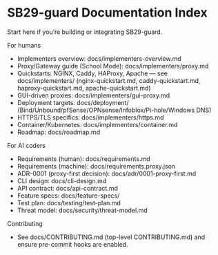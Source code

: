 # SB29-guard Documentation Index

Start here if you’re building or integrating SB29-guard.

For humans
- Implementers overview: docs/implementers-overview.md
- Proxy/Gateway guide (School Mode): docs/implementers/proxy.md
 - Quickstarts: NGINX, Caddy, HAProxy, Apache — see docs/implementers/ (nginx-quickstart.md, caddy-quickstart.md, haproxy-quickstart.md, apache-quickstart.md)
 - GUI-driven proxies: docs/implementers/gui-proxy.md
- Deployment targets: docs/deployment/ (Bind/Unbound/pfSense/OPNsense/Infoblox/Pi-hole/Windows DNS)
- HTTPS/TLS specifics: docs/implementers/https.md
- Container/Kubernetes: docs/implementers/container.md
- Roadmap: docs/roadmap.md

For AI coders
- Requirements (human): docs/requirements.md
- Requirements (machine): docs/requirements.proxy.json
- ADR-0001 (proxy-first decision): docs/adr/0001-proxy-first.md
- CLI design: docs/cli-design.md
- API contract: docs/api-contract.md
- Feature specs: docs/feature-specs/
- Test plan: docs/testing/test-plan.md
- Threat model: docs/security/threat-model.md

Contributing
- See docs/CONTRIBUTING.md (top-level CONTRIBUTING.md) and ensure pre-commit hooks are enabled.
